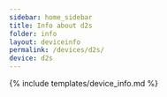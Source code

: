 ```yaml
---
sidebar: home_sidebar
title: Info about d2s
folder: info
layout: deviceinfo
permalink: /devices/d2s/
device: d2s
---
```

{% include templates/device_info.md %}
